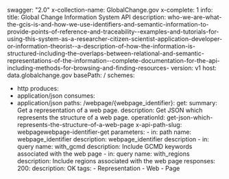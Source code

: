 swagger: "2.0"
x-collection-name: GlobalChange.gov
x-complete: 1
info:
  title: Global Change Information System API
  description: who-we-are-what-the-gcis-is-and-how-we-use-identifiers-and-semantic-information-to-provide-points-of-reference-and-traceability--examples-and-tutorials-for-using-this-system-as-a-researcher-citizen-scientist-application-developer-or-information-theorist--a-description-of-how-the-information-is-structured-including-the-overlaps-between-relational-and-semantic-representations-of-the-information--complete-documentation-for-the-api-including-methods-for-browsing-and-finding-resources-
  version: v1
host: data.globalchange.gov
basePath: /
schemes:
- http
produces:
- application/json
consumes:
- application/json
paths:
  /webpage/{webpage_identifier}:
    get:
      summary: Get a representation of a web page.
      description: Get JSON which represents the structure of a web page.
      operationId: get-json-which-represents-the-structure-of-a-web-page
      x-api-path-slug: webpagewebpage-identifier-get
      parameters:
      - in: path
        name: webpage_identifier
        description: webpage_identifier description
      - in: query
        name: with_gcmd
        description: Include GCMD keywords associated with the web page
      - in: query
        name: with_regions
        description: Include regions associated with the web page
      responses:
        200:
          description: OK
      tags:
      - Representation
      - Web
      - Page